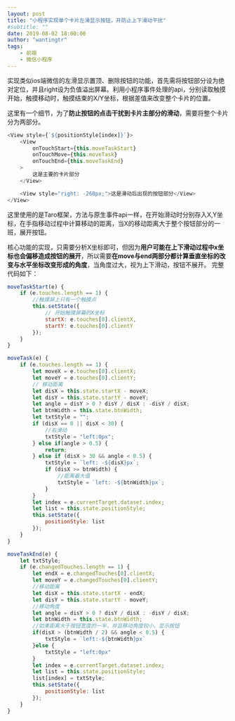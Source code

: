 ```yaml
---
layout: post
title: "小程序实现单个卡片左滑显示按钮，并防止上下滑动干扰"
#subtitle: ""
date: 2019-08-02 18:00:00
author: "wantingtr"
tags:
    - 前端
    - 微信小程序
---
```



实现类似ios端微信的左滑显示置顶、删除按钮的功能，首先需将按钮部分设为绝对定位，并且right设为负值溢出屏幕。利用小程序事件处理的api，分别读取触摸开始，触摸移动时，触摸结束的X/Y坐标，根据差值来改变整个卡片的位置。

这里有一个细节，为了**防止按钮的点击干扰到卡片主部分的滑动**，需要将整个卡片分为两部分。

```js
<View style={`${positionStyle[index]}`}>
    <View 
        onTouchStart={this.moveTaskStart}
        onTouchMove={this.moveTask}
        onTouchEnd={this.moveTaskEnd}
    >
        这是主要的卡片部分
    </View>

    <View style="right: -260px;">这是滑动后出现的按钮部分</View>
</View>
```


这里使用的是Taro框架，方法与原生事件api一样，在开始滑动时分别存入X,Y坐标，在手指移动过程中计算移动的距离，当X的移动距离大于整个按钮部分的一班，展开按钮。

核心功能的实现，只需要分析X坐标即可，但因为**用户可能在上下滑动过程中x坐标也会偏移造成按钮的展开**，所以需要**在move与end两部分都计算垂直坐标的改变与水平坐标改变形成的角度**，当角度过大，视为上下滑动，按钮不展开。
完整代码如下：
```js
moveTaskStart(e) {
    if (e.touches.length == 1) {
        //触摸屏上只有一个触摸点
        this.setState({
            // 开始触摸屏幕的X坐标
            startX: e.touches[0].clientX,
            startY: e.touches[0].clientY
        });
    }
}

moveTask(e) {
    if (e.touches.length == 1) {
        let moveX = e.touches[0].clientX;
        let moveY = e.touches[0].clientY;
        // 移动距离
        let disX = this.state.startX - moveX;
        let disY = this.state.startY - moveY;
        let angle = disY > 0 ? disY / disX : -disY / disX;
        let btnWidth = this.state.btnWidth;
        let txtStyle = "";
        if (disX == 0 || disX < 30) {
            //右滑动
            txtStyle = "left:0px";
        } else if(angle > 0.5) {
            return;
        } else if (disX > 30 && angle < 0.5) {
            txtStyle = `left: -${disX}px`;
            if (disX >= btnWidth) {
                //距离最大值
                txtStyle = `left: -${btnWidth}px`;
            }
        }
        let index = e.currentTarget.dataset.index;
        let list = this.state.positionStyle;
        this.setState({
            positionStyle: list
        });
    }
}

moveTaskEnd(e) {
    let txtStyle;
    if (e.changedTouches.length == 1) {
        let endX = e.changedTouches[0].clientX;
        let moveY = e.changedTouches[0].clientY;
        //移动距离
        let disX = this.state.startX - endX;
        let disY = this.state.startY - moveY;
        //移动角度
        let angle = disY > 0 ? disY / disX : -disY / disX;
        let btnWidth = this.state.btnWidth;
        //如果距离大于按钮宽度的一半，并且移动角度较小，显示按钮
        if(disX > (btnWidth / 2) && angle < 0.5) {
            txtStyle = `left:-${btnWidth}px`
        }else {
            txtStyle = "left:0px"
        }
        let index = e.currentTarget.dataset.index;
        let list = this.state.positionStyle;
        list[index] = txtStyle;
        this.setState({
            positionStyle: list
        });
    }
}
```
    